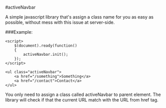 #activeNavbar

A simple javascript library that's assign a class name for you as easy as possible, without mess with this issue at server-side.

###Example:
```
<script>
	$(document).ready(function()
	{
		activeNavbar.init();
	});
</script>

<ul class="activeNavbar">
	<a href="/something">Something</a>
	<a href="/contact">Contact</a>
</ul>
```

You only need to assign a class called activeNavbar to parent element. The library will check if that the current URL match with the URL from href tag.

